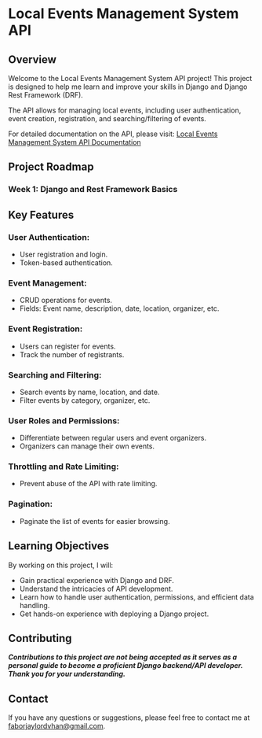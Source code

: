 # **Local Events Management System API**

## Overview

Welcome to the Local Events Management System API project! This project is designed to help me learn and improve your skills in Django and Django Rest Framework (DRF).

The API allows for managing local events, including user authentication, event creation, registration, and searching/filtering of events.

For detailed documentation on the API, please visit: [Local Events Management System API Documentation](https://jjayfabor.github.io/Local-Events-Management-System-API/)

## Project Roadmap

### Week 1: Django and Rest Framework Basics

<!-- ### Week 2: Advanced DRF Features

### Week 3: Project Development and Deployment -->

## Key Features

### User Authentication:

- User registration and login.
- Token-based authentication.

### Event Management:

- CRUD operations for events.
- Fields: Event name, description, date, location, organizer, etc.

### Event Registration:

- Users can register for events.
- Track the number of registrants.

### Searching and Filtering:

- Search events by name, location, and date.
- Filter events by category, organizer, etc.

### User Roles and Permissions:

- Differentiate between regular users and event organizers.
- Organizers can manage their own events.

### Throttling and Rate Limiting:

- Prevent abuse of the API with rate limiting.

### Pagination:

- Paginate the list of events for easier browsing.

## Learning Objectives

By working on this project, I will:

- Gain practical experience with Django and DRF.
- Understand the intricacies of API development.
- Learn how to handle user authentication, permissions, and efficient data handling.
- Get hands-on experience with deploying a Django project.

## Contributing

**_Contributions to this project are not being accepted as it serves as a personal guide to become a proficient Django backend/API developer. Thank you for your understanding._**

## Contact

If you have any questions or suggestions, please feel free to contact me at faborjaylordvhan@gmail.com.
